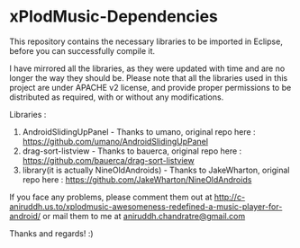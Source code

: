 xPlodMusic-Dependencies
=======================

This repository contains the necessary libraries to be imported in Eclipse, before you can successfully compile it.

I have mirrored all the libraries, as they were updated with time and are no longer the way they should be.
Please note that all the libraries used in this project are under APACHE v2 license, and provide proper permissions to be distributed as required, with or without any modifications.

Libraries : 

1. AndroidSlidingUpPanel - Thanks to umano, original repo here : https://github.com/umano/AndroidSlidingUpPanel
2. drag-sort-listview - Thanks to bauerca, original repo here : https://github.com/bauerca/drag-sort-listview
3. library(it is actually NineOldAndroids) - Thanks to JakeWharton, original repo here : https://github.com/JakeWharton/NineOldAndroids

If you face any problems, please comment them out at http://c-aniruddh.us.to/xplodmusic-awesomeness-redefined-a-music-player-for-android/ or mail them to me at aniruddh.chandratre@gmail.com

Thanks and regards! :)
